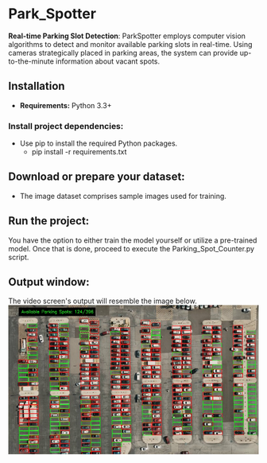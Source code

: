 # Park_Spotter
**Real-time Parking Slot Detection**: ParkSpotter employs computer vision algorithms to detect and monitor available parking slots in real-time. Using cameras strategically placed in parking areas, the system can provide up-to-the-minute information about vacant spots.

## Installation
- <b>Requirements:</b> Python 3.3+

### Install project dependencies:
- Use pip to install the required Python packages.
  - pip install -r requirements.txt
 
## Download or prepare your dataset:
- The image dataset comprises sample images used for training.

## Run the project:
You have the option to either train the model yourself or utilize a pre-trained model. Once that is done, proceed to execute the Parking_Spot_Counter.py script.

## Output window:
The video screen's output will resemble the image below.
<img src="https://github.com/rushitbhadaniya/Park_Spotter/blob/main/Output_window.jpg">

